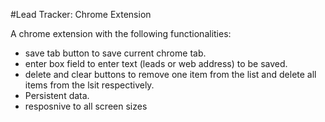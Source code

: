 #Lead Tracker: Chrome Extension

A chrome extension with the following functionalities:

- save tab button to save current chrome tab.
- enter box field to enter text (leads or web address) to be saved.
- delete and clear buttons to remove one item from the list and delete all items from the lsit respectively.
- Persistent data.
- resposnive to all screen sizes
